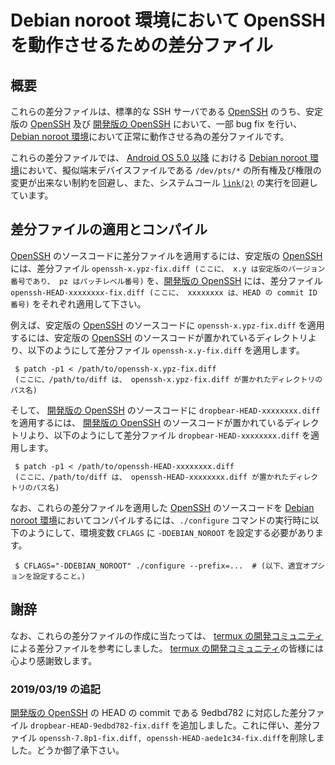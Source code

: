 # Debian noroot 環境において OpenSSH を動作させるための差分ファイル

## 概要

これらの差分ファイルは、標準的な SSH サーバである [OpenSSH][OSSH] のうち、安定版の [OpenSSH][OSSH] 及び [開発版の OpenSSH][OPRP] において、一部 bug fix を行い、 [Debian noroot 環境][DBNR]において正常に動作させる為の差分ファイルです。

これらの差分ファイルでは、 [Android OS 5.0 以降][ANDR] における [Debian noroot 環境][DBNR]において、擬似端末デバイスファイルである ```/dev/pts/*``` の所有権及び権限の変更が出来ない制約を回避し、また、システムコール [```link(2)```][LINK] の実行を回避しています。

## 差分ファイルの適用とコンパイル

[OpenSSH][OSSH] のソースコードに差分ファイルを適用するには、安定版の [OpenSSH][OSSH] には、差分ファイル ```openssh-x.ypz-fix.diff (ここに、 x.y は安定版のバージョン番号であり、 pz はパッチレベル番号)``` を、[開発版の OpenSSH][OPRP] には、差分ファイル ```openssh-HEAD-xxxxxxxx-fix.diff (ここに、 xxxxxxxx は、HEAD の commit ID 番号)``` をそれぞれ適用して下さい。

例えば、安定版の [OpenSSH][OSSH] のソースコードに ```openssh-x.ypz-fix.diff``` を適用するには、安定版の [OpenSSH][OSSH] のソースコードが置かれているディレクトリより、以下のようにして差分ファイル ```openssh-x.y-fix.diff``` を適用します。

```
 $ patch -p1 < /path/to/openssh-x.ypz-fix.diff
 (ここに、/path/to/diff は、 openssh-x.ypz-fix.diff が置かれたディレクトリのパス名)
```
そして、 [開発版の OpenSSH][OPRP] のソースコードに ```dropbear-HEAD-xxxxxxxx.diff``` を適用するには、 [開発版の OpenSSH][OPRP] のソースコードが置かれているディレクトリより、以下のようにして差分ファイル ```dropbear-HEAD-xxxxxxxx.diff``` を適用します。

```
 $ patch -p1 < /path/to/openssh-HEAD-xxxxxxxx.diff
 (ここに、/path/to/diff は、 openssh-HEAD-xxxxxxxx.diff が置かれたディレクトリのパス名)
```

なお、これらの差分ファイルを適用した [OpenSSH][OSSH] のソースコードを [Debian noroot 環境][DBNR]においてコンパイルするには、```./configure``` コマンドの実行時に以下のようにして、環境変数 ```CFLAGS``` に ```-DDEBIAN_NOROOT``` を設定する必要があります。

```
 $ CFLAGS="-DDEBIAN_NOROOT" ./configure --prefix=...  # (以下、適宜オプションを設定すること。)
```

## 謝辞

なお、これらの差分ファイルの作成に当たっては、 [termux の開発コミュニティ][TERM] による差分ファイルを参考にしました。 [termux の開発コミュニティ][TERM]の皆様には心より感謝致します。

### 2019/03/19 の追記

[開発版の OpenSSH][OPRP] の HEAD の commit である 9edbd782 に対応した差分ファイル ```dropbear-HEAD-9edbd782-fix.diff``` を追加しました。これに伴い、差分ファイル ```openssh-7.8p1-fix.diff, openssh-HEAD-aede1c34-fix.diff```を削除しました。どうか御了承下さい。

<!-- 外部リンク一覧 -->

[DBNR]:https://play.google.com/store/apps/details?id=com.cuntubuntu&hl=ja
[ANDR]:https://www.android.com/intl/ja_jp/
[OSSH]:https://www.openssh.com/
[LINK]:http://man7.org/linux/man-pages/man2/link.2.html
[OPRP]:https://anongit.mindrot.org/openssh.git
[TERM]:https://termux.com/
